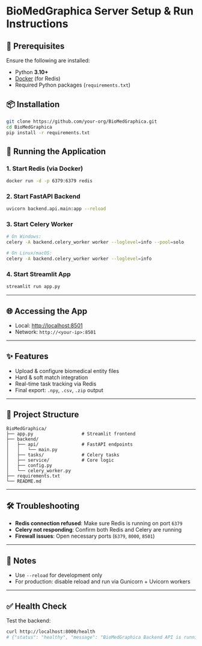 # BioMedGraphica Server Setup & Run Instructions

## 🧰 Prerequisites

Ensure the following are installed:

- Python **3.10+**
- [Docker](https://www.docker.com/) (for Redis)
- Required Python packages (`requirements.txt`)

## 📦 Installation

```bash
git clone https://github.com/your-org/BioMedGraphica.git
cd BioMedGraphica
pip install -r requirements.txt
```

## 🚀 Running the Application

### 1. Start Redis (via Docker)

```bash
docker run -d -p 6379:6379 redis
```

### 2. Start FastAPI Backend

```bash
uvicorn backend.api.main:app --reload
```

### 3. Start Celery Worker

```bash
# On Windows:
celery -A backend.celery_worker worker --loglevel=info --pool=solo

# On Linux/macOS:
celery -A backend.celery_worker worker --loglevel=info
```

### 4. Start Streamlit App

```bash
streamlit run app.py
```

---

## 🌐 Accessing the App

- Local: [http://localhost:8501](http://localhost:8501)  
- Network: `http://<your-ip>:8501`

---

## ✨ Features

- Upload & configure biomedical entity files
- Hard & soft match integration
- Real-time task tracking via Redis
- Final export: `.npy`, `.csv`, `.zip` output

---

## 🧩 Project Structure

```
BioMedGraphica/
├── app.py                  # Streamlit frontend
├── backend/
│   ├── api/                # FastAPI endpoints
│   │   └── main.py
│   ├── tasks/              # Celery tasks
│   ├── service/            # Core logic
│   ├── config.py
│   └── celery_worker.py
├── requirements.txt
└── README.md
```

---

## 🛠️ Troubleshooting

- **Redis connection refused**: Make sure Redis is running on port `6379`
- **Celery not responding**: Confirm both Redis and Celery are running
- **Firewall issues**: Open necessary ports (`6379`, `8000`, `8501`)

---

## 📌 Notes

- Use `--reload` for development only
- For production: disable reload and run via Gunicorn + Uvicorn workers

---

## ✅ Health Check

Test the backend:

```bash
curl http://localhost:8000/health
# {"status": "healthy", "message": "BioMedGraphica Backend API is running"}
```
